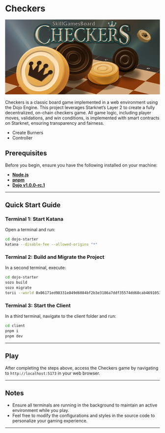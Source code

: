 # Checkers 

![Checkers Game](client/src/assets/Checkers.png)

Checkers is a classic board game implemented in a web environment using the Dojo Engine. This project leverages Starknet’s Layer 2 to create a fully decentralized, on-chain checkers game. All game logic, including player moves, validations, and win conditions, is implemented with smart contracts on Starknet, ensuring transparency and fairness.

- Create Burners
- Controller

## Prerequisites

Before you begin, ensure you have the following installed on your machine:

- **[Node.js](https://nodejs.org/)**
- **[pnpm](https://pnpm.io/)**
- **[Dojo v1.0.0-rc.1](https://book.dojoengine.org/)**

---

## Quick Start Guide

### Terminal 1: Start Katana

Open a terminal and run:

```bash
cd dojo-starter
katana --disable-fee --allowed-origins "*"
```

### Terminal 2: Build and Migrate the Project

In a second terminal, execute:

```bash
cd dojo-starter
sozo build
sozo migrate
torii --world 0x06171ed98331e849d6084bf2b3e3186a7ddf35574dd68cab4691053ee8ab69d7 --allowed-origins "*"
```

### Terminal 3: Start the Client

In a third terminal, navigate to the client folder and run:

```bash
cd client
pnpm i
pnpm dev
```

---

## Play

After completing the steps above, access the Checkers game by navigating to `http://localhost:5173` in your web browser.

---

## Notes

- Ensure all terminals are running in the background to maintain an active environment while you play.
- Feel free to modify the configurations and styles in the source code to personalize your gaming experience.

---
